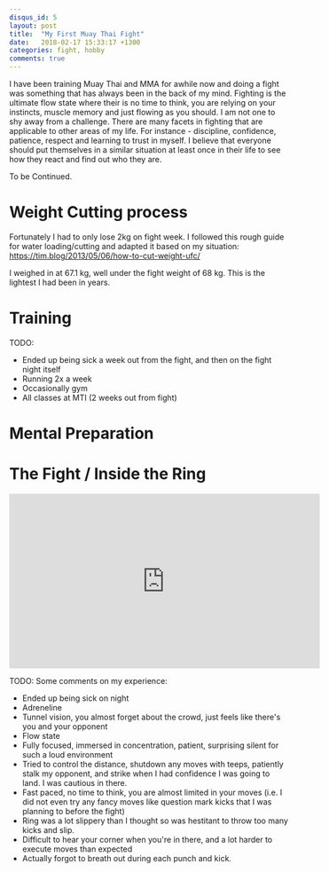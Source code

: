 ```yaml
---
disqus_id: 5
layout: post
title:  "My First Muay Thai Fight"
date:   2018-02-17 15:33:17 +1300
categories: fight, hobby
comments: true
---
```


I have been training Muay Thai and MMA for awhile now and doing a fight was something that has always been in the back of my mind. Fighting is the ultimate flow state where their is no time to think, you are relying on your instincts, muscle memory and just flowing as you should. I am not one to shy away from a challenge. There are many facets in fighting that are applicable to other areas of my life. For instance - discipline, confidence, patience, respect and learning to trust in myself. I believe that everyone should put themselves in a similar situation at least once in their life to see how they react and find out who they are.

To be Continued.

# Weight Cutting process
Fortunately I had to only lose 2kg on fight week. I followed this rough guide for water loading/cutting and adapted it based on my situation: 
https://tim.blog/2013/05/06/how-to-cut-weight-ufc/

I weighed in at 67.1 kg, well under the fight weight of 68 kg. This is the lightest I had been in years.

# Training
TODO:
- Ended up being sick a week out from the fight, and then on the fight night itself
- Running 2x a week
- Occasionally gym
- All classes at MTI (2 weeks out from fight)

# Mental Preparation

# The Fight / Inside the Ring

<iframe width="560" height="315" src="https://www.youtube.com/embed/gV7wIaEZ2Hs" frameborder="0" allow="autoplay; encrypted-media" allowfullscreen></iframe>

TODO:
Some comments on my experience:
- Ended up being sick on night
- Adreneline
- Tunnel vision, you almost forget about the crowd, just feels like there's you and your opponent 
- Flow state
- Fully focused, immersed in concentration, patient, surprising silent for such a loud environment
- Tried to control the distance, shutdown any moves with teeps, patiently stalk my opponent, and strike when I had confidence I was going to land. I was cautious in there. 
- Fast paced, no time to think, you are almost limited in your moves (i.e. I did not even try any fancy moves like question mark kicks that I was planning to before the fight)
- Ring was a lot slippery than I thought so was hestitant to throw too many kicks and slip.
- Difficult to hear your corner when you're in there, and a lot harder to execute moves than expected
- Actually forgot to breath out during each punch and kick.
